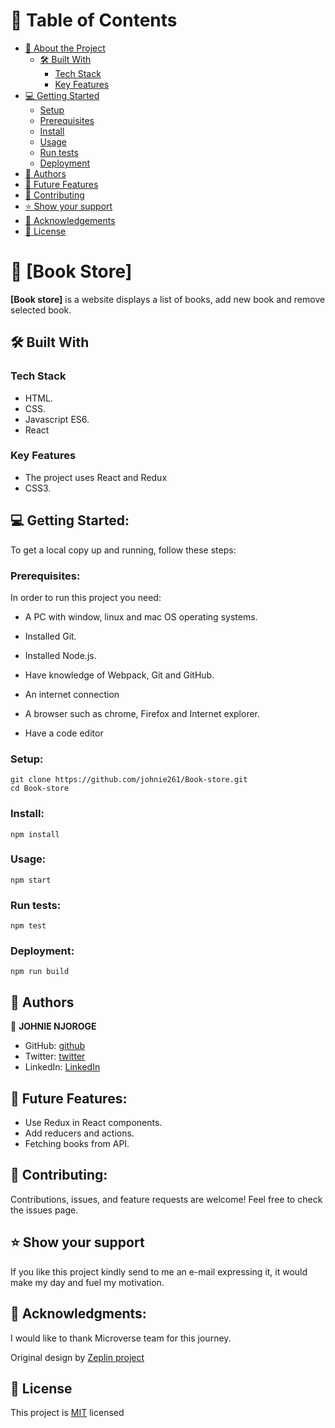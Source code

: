 <a name="readme-top"></a>


<!-- TABLE OF CONTENTS -->

# 📗 Table of Contents

- [📖 About the Project](#about-project)
  - [🛠 Built With](#built-with)
    - [Tech Stack](#tech-stack)
    - [Key Features](#key-features)
- [💻 Getting Started](#getting-started)
  - [Setup](#setup)
  - [Prerequisites](#prerequisites)
  - [Install](#install)
  - [Usage](#usage)
  - [Run tests](#run-tests)
  - [Deployment](#triangular_flag_on_post-deployment)
- [👥 Authors](#authors)
- [🔭 Future Features](#future-features)
- [🤝 Contributing](#contributing)
- [⭐️ Show your support](#support)
- [🙏 Acknowledgements](#acknowledgements)
- [📝 License](#license)

<!-- PROJECT DESCRIPTION -->

# 📖 [Book Store] <a name="about-project"></a>

**[Book store]** is a website displays a list of books, add new book and remove selected book.

## 🛠 Built With <a name="built-with"></a>

### Tech Stack <a name="tech-stack"></a>

- HTML. 
- CSS.
- Javascript ES6.
- React

### Key Features <a name="key-features"></a>
- The project uses React and Redux
- CSS3.


## 💻 Getting Started:
 To get a local copy up and running, follow these steps:

### Prerequisites:
 In order to run this project you need:

 - A PC with window, linux and mac OS operating systems.
 
 - Installed Git.
 
 - Installed Node.js.

 - Have knowledge of Webpack, Git and GitHub.

 - An internet connection 

 - A browser such as chrome, Firefox and Internet explorer.

 - Have a code editor

### Setup:
```
git clone https://github.com/johnie261/Book-store.git
cd Book-store
```

### Install:
```
npm install
```

### Usage:
 ```
 npm start
 ```

### Run tests:


```
npm test
```

### Deployment:
```
npm run build
```

## 👥 Authors <a name="authors"></a>
👤 **JOHNIE NJOROGE**
- GitHub: [github](https://github.com/johnie261)
- Twitter: [twitter](https://twitter.com/njorogejohnie)
- LinkedIn: [LinkedIn](https://www.linkedin.com/in/john-njoroge-19b6a4245/)

## 🔭 Future Features:
- Use Redux in React components.
- Add reducers and actions.
- Fetching books from API.


## 🤝 Contributing:
Contributions, issues, and feature requests are welcome!
Feel free to check the issues page.

## ⭐️ Show your support
If you like this project kindly send to me an e-mail expressing it, it would make my day and fuel my motivation.

## 🙏 Acknowledgments:
I would like to thank Microverse team for this journey.

Original design by [Zeplin project](https://app.zeplin.io/project/5b35a9e13227086040f8eb75/screen/5b695e29bb8c844f118f9378)


## 📝 License <a name="license"></a>

This project is [MIT](./MIT.md) licensed
